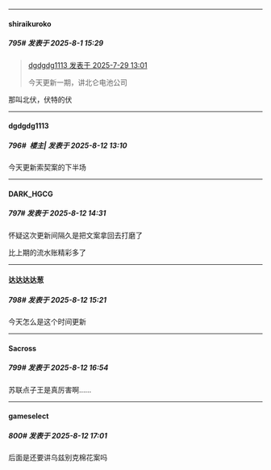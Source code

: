 ﻿
*****

####  shiraikuroko  
##### 795#       发表于 2025-8-1 15:29

<blockquote><a href="httphttps://stage1st.com/2b/forum.php?mod=redirect&amp;goto=findpost&amp;pid=68177963&amp;ptid=2253051" target="_blank">dgdgdg1113 发表于 2025-7-29 13:01</a>

今天更新一期，讲北仑电池公司</blockquote>
那叫北伏，伏特的伏

*****

####  dgdgdg1113  
##### 796#         楼主| 发表于 2025-8-12 13:10

今天更新索契案的下半场


*****

####  DARK_HGCG  
##### 797#       发表于 2025-8-12 14:31

怀疑这次更新间隔久是把文案拿回去打磨了

比上期的流水账精彩多了


*****

####  达达达达葱  
##### 798#       发表于 2025-8-12 15:21

今天怎么是这个时间更新


*****

####  Sacross  
##### 799#       发表于 2025-8-12 16:54

苏联点子王是真厉害啊……


*****

####  gameselect  
##### 800#       发表于 2025-8-12 17:01

后面是还要讲乌兹别克棉花案吗

